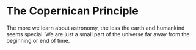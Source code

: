 # The Copernican Principle
The more we learn about astronomy, the less the earth and humankind seems special.
We are just a small part of the universe far away from the beginning or end of time.

